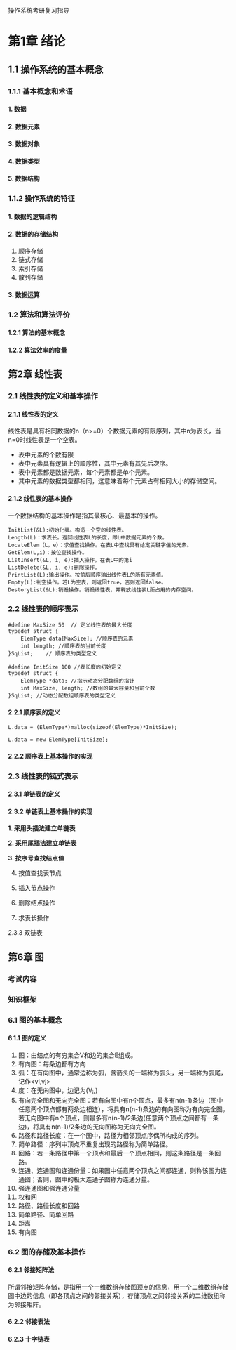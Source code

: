操作系统考研复习指导

# 第1章 绪论 #

## 1.1 操作系统的基本概念 ##

### 1.1.1 基本概念和术语 ###

#### 1. 数据 ####

#### 2. 数据元素 ####

#### 3. 数据对象 ####

#### 4. 数据类型 ####

#### 5. 数据结构 ####

### 1.1.2 操作系统的特征 ###

#### 1. 数据的逻辑结构 ####

#### 2. 数据的存储结构 ####

1. 顺序存储
2. 链式存储
3. 索引存储
4. 散列存储

#### 3. 数据运算 ####


### 1.2 算法和算法评价 ###

#### 1.2.1 算法的基本概念 ####

#### 1.2.2 算法效率的度量 ####

## 第2章 线性表 ##

### 2.1 线性表的定义和基本操作 ###

#### 2.1.1 线性表的定义 ####

线性表是具有相同数据的n（n>=0）个数据元素的有限序列，其中n为表长，当n=0时线性表是一个空表。

* 表中元素的个数有限
* 表中元素具有逻辑上的顺序性，其中元素有其先后次序。
* 表中元素都是数据元素，每个元素都是单个元素。
* 其中元素的数据类型都相同，这意味着每个元素占有相同大小的存储空间。

#### 2.1.2 线性表的基本操作 ####

一个数据结构的基本操作是指其最核心、最基本的操作。

	InitList(&L):初始化表。构造一个空的线性表。
	Length(L)：求表长。返回线性表L的长度，即L中数据元素的个数。
	LocateElem（L，e）：求值查找操作。在表L中查找具有给定关键字值的元素。
	GetElem(L,i)：按位查找操作。
	ListInsert(&L, i, e):插入操作。在表L中的第i
	ListDelete(&L, i, e):删除操作。
	PrintList(L):输出操作。按前后顺序输出线性表L的所有元素值。
	Empty(L):判空操作。若L为空表，则返回true，否则返回false。
	DestoryList(&L):销毁操作。销毁线性表，并释放线性表L所占用的内存空间。

### 2.2 线性表的顺序表示 ###

	#define MaxSize 50	// 定义线性表的最大长度
	typedef struct {
		ElemType data[MaxSize]; //顺序表的元素
		int length;	//顺序表的当前长度
	}SqList;	// 顺序表的类型定义

	#define InitSize 100 //表长度的初始定义
	typedef struct { 
		ElemType *data; //指示动态分配数组的指针
		int MaxSize, length; //数组的最大容量和当前个数
	}SqList; //动态分配数组顺序表的类型定义

#### 2.2.1 顺序表的定义 ####

	L.data = (ElemType*)malloc(sizeof(ElemType)*InitSize);
	
	L.data = new ElemType[InitSize];

#### 2.2.2 顺序表上基本操作的实现 ####

### 2.3 线性表的链式表示 ###

#### 2.3.1 单链表的定义 ####

#### 2.3.2 单链表上基本操作的实现 ####

**1. 采用头插法建立单链表**

**2. 采用尾插法建立单链表**

**3. 按序号查找结点值**

4. 按值查找表节点

5. 插入节点操作

6. 删除结点操作

7. 求表长操作

2.3.3 双链表





## 第6章 图 ##

### 考试内容 ###

### 知识框架 ###

### 6.1 图的基本概念 ###

#### 6.1.1 图的定义 ####

1. 图：由结点的有穷集合V和边的集合E组成。
2. 有向图：每条边都有方向
3. 弧：在有向图中，通常边称为弧，含箭头的一端称为弧头，另一端称为弧尾，记作<vi,vj>
4. 度：在无向图中，边记为(V<sub>i</sub>,)
5. 有向完全图和无向完全图：若有向图中有n个顶点，最多有n(n-1)条边（图中任意两个顶点都有两条边相连），将具有n(n-1)条边的有向图称为有向完全图。若无向图中有n个顶点，则最多有n(n-1)/2条边(任意两个顶点之间都有一条边)，将具有n(n-1)/2条边的无向图称为无向完全图。
6. 路径和路径长度：在一个图中，路径为相邻顶点序偶所构成的序列。
7. 简单路径：序列中顶点不重复出现的路径称为简单路径。
8. 回路：若一条路径中第一个顶点和最后一个顶点相同，则这条路径是一条回路。
9. 连通、连通图和连通份量：如果图中任意两个顶点之间都连通，则称该图为连通图；否则，图中的极大连通子图称为连通分量。
10. 强连通图和强连通分量
11. 权和网
12. 路径、路径长度和回路
13. 简单路径、简单回路
14. 距离
15. 有向图

### 6.2 图的存储及基本操作 ###

#### 6.2.1 邻接矩阵法 ####

所谓邻接矩阵存储，是指用一个一维数组存储图顶点的信息，用一个二维数组存储图中边的信息（即各顶点之间的邻接关系），存储顶点之间邻接关系的二维数组称为邻接矩阵。

#### 6.2.2 邻接表法 ####



#### 6.2.3 十字链表 ####